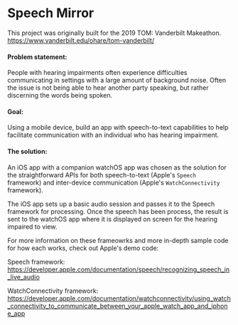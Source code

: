 # Speech Mirror

This project was originally built for the 2019 TOM: Vanderbilt Makeathon. https://www.vanderbilt.edu/ohare/tom-vanderbilt/

####  Problem statement:
People with hearing impairments often experience difficulties communicating in settings with a large amount of background noise. Often the issue is not being able to hear another party speaking, but rather discerning the words being spoken. 

#### Goal:
Using a mobile device, build an app with speech-to-text capabilities to help facilitate communication with an individual who has hearing impairment.

#### The solution:
An iOS app with a companion watchOS app was chosen as the solution for the straightforward APIs for both speech-to-text (Apple's `Speech` framework) and inter-device communication (Apple's `WatchConnectivity` framework).

The iOS app sets up a basic audio session and passes it to the Speech framework for processing. Once the speech has been process, the result is sent to the watchOS app where it is displayed on screen for the hearing impaired to view.

For more information on these frameowrks and more in-depth sample code for how each works, check out Apple's demo code:

Speech framework: https://developer.apple.com/documentation/speech/recognizing_speech_in_live_audio

WatchConnectivity framework: https://developer.apple.com/documentation/watchconnectivity/using_watch_connectivity_to_communicate_between_your_apple_watch_app_and_iphone_app
